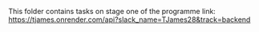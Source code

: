 This folder contains tasks on stage one of the programme
link: https://tjames.onrender.com/api?slack_name=TJames28&track=backend